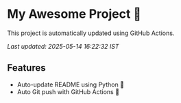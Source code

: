 # My Awesome Project 🚀

This project is automatically updated using GitHub Actions.

_Last updated: 2025-05-14 16:22:32 IST_

## Features
- Auto-update README using Python 🐍
- Auto Git push with GitHub Actions 🤖
